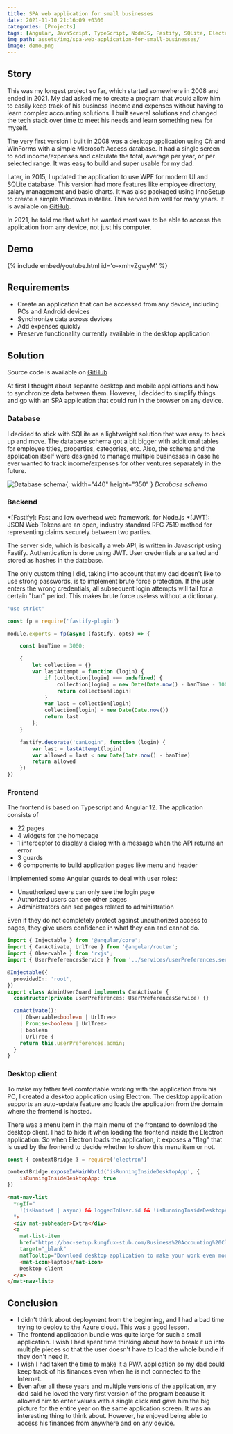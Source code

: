 ```yaml
---
title: SPA web application for small businesses
date: 2021-11-10 21:16:09 +0300
categories: [Projects]
tags: [Angular, JavaScript, TypeScript, NodeJS, Fastify, SQLite, Electron]
img_path: assets/img/spa-web-application-for-small-businesses/
image: demo.png
---
```


## Story
This was my longest project so far, which started somewhere in 2008 and ended in 2021. My dad asked me to create a program that would allow him to easily keep track of his business income and expenses without having to learn complex accounting solutions. I built several solutions and changed the tech stack over time to meet his needs and learn something new for myself.

The very first version I built in 2008 was a desktop application using C# and WinForms with a simple Microsoft Access database. It had a single screen to add income/expenses and calculate the total, average per year, or per selected range. It was easy to build and super usable for my dad.

Later, in 2015, I updated the application to use WPF for modern UI and SQLite database. This version had more features like employee directory, salary management and basic charts. It was also packaged using InnoSetup to create a simple Windows installer. This served him well for many years. It is available on [GitHub](https://github.com/kungfux/business-accounting-desktop).

In 2021, he told me that what he wanted most was to be able to access the application from any device, not just his computer.

## Demo
{% include embed/youtube.html id='o-xmhvZgwyM' %}

## Requirements
- Create an application that can be accessed from any device, including PCs and Android devices
- Synchronize data across devices
- Add expenses quickly
- Preserve functionality currently available in the desktop application

## Solution
Source code is available on [GitHub](https://github.com/kungfux/business-accounting-cloud)

At first I thought about separate desktop and mobile applications and how to synchronize data between them. However, I decided to simplify things and go with an SPA application that could run in the browser on any device.

### Database
I decided to stick with SQLite as a lightweight solution that was easy to back up and move. The database schema got a bit bigger with additional tables for employee titles, properties, categories, etc. Also, the schema and the application itself were designed to manage multiple businesses in case he ever wanted to track income/expenses for other ventures separately in the future.

![Database schema](database-schema.png){: width="440" height="350" }
_Database schema_

### Backend
*[Fastify]: Fast and low overhead web framework, for Node.js
*[JWT]: JSON Web Tokens are an open, industry standard RFC 7519 method for representing claims securely between two parties.

The server side, which is basically a web API, is written in Javascript using Fastify. Authentication is done using JWT. User credentials are salted and stored as hashes in the database.

The only custom thing I did, taking into account that my dad doesn't like to use strong passwords, is to implement brute force protection. If the user enters the wrong credentials, all subsequent login attempts will fail for a certain "ban" period. This makes brute force useless without a dictionary.

```js
'use strict'

const fp = require('fastify-plugin')

module.exports = fp(async (fastify, opts) => {

    const banTime = 3000;

    {
        let collection = {}
        var lastAttempt = function (login) {
            if (collection[login] === undefined) {
                collection[login] = new Date(Date.now() - banTime - 1000)
                return collection[login]
            }
            var last = collection[login]
            collection[login] = new Date(Date.now())
            return last
        };
    }

    fastify.decorate('canLogin', function (login) {
        var last = lastAttempt(login)
        var allowed = last < new Date(Date.now() - banTime)
        return allowed
    })
})
```

### Frontend
The frontend is based on Typescript and Angular 12. The application consists of
- 22 pages
- 4 widgets for the homepage
- 1 interceptor to display a dialog with a message when the API returns an error
- 3 guards
- 6 components to build application pages like menu and header

I implemented some Angular guards to deal with user roles:
- Unauthorized users can only see the login page
- Authorized users can see other pages
- Administrators can see pages related to administration

Even if they do not completely protect against unauthorized access to pages, they give users confidence in what they can and cannot do.

```ts
import { Injectable } from '@angular/core';
import { CanActivate, UrlTree } from '@angular/router';
import { Observable } from 'rxjs';
import { UserPreferencesService } from '../services/userPreferences.service';

@Injectable({
  providedIn: 'root',
})
export class AdminUserGuard implements CanActivate {
  constructor(private userPreferences: UserPreferencesService) {}

  canActivate():
    | Observable<boolean | UrlTree>
    | Promise<boolean | UrlTree>
    | boolean
    | UrlTree {
    return this.userPreferences.admin;
  }
}
```

### Desktop client
To make my father feel comfortable working with the application from his PC, I created a desktop application using Electron. The desktop application supports an auto-update feature and loads the application from the domain where the frontend is hosted.

There was a menu item in the main menu of the frontend to download the desktop client. I had to hide it when loading the frontend inside the Electron application. So when Electron loads the application, it exposes a "flag" that is used by the frontend to decide whether to show this menu item or not.

```js
const { contextBridge } = require('electron')

contextBridge.exposeInMainWorld('isRunningInsideDesktopApp', {
    isRunningInsideDesktopApp: true
})
```

```html
<mat-nav-list
  *ngIf="
	!(isHandset | async) && loggedInUser.id && !isRunningInsideDesktopApp
  ">
  <div mat-subheader>Extra</div>
  <a
	mat-list-item
	href="https://bac-setup.kungfux-stub.com/Business%20Accounting%20Cloud%20Setup%201.0.0.exe"
	target="_blank"
	matTooltip="Download desktop application to make your work even more comfortable.">
	<mat-icon>laptop</mat-icon>
	Desktop client
  </a>
</mat-nav-list>
```

## Conclusion
- I didn't think about deployment from the beginning, and I had a bad time trying to deploy to the Azure cloud. This was a good lesson.
- The frontend application bundle was quite large for such a small application. I wish I had spent time thinking about how to break it up into multiple pieces so that the user doesn't have to load the whole bundle if they don't need it.
- I wish I had taken the time to make it a PWA application so my dad could keep track of his finances even when he is not connected to the Internet.
- Even after all these years and multiple versions of the application, my dad said he loved the very first version of the program because it allowed him to enter values with a single click and gave him the big picture for the entire year on the same application screen. It was an interesting thing to think about. However, he enjoyed being able to access his finances from anywhere and on any device.